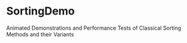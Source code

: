 # SortingDemo
Animated Demonstrations and Performance Tests of Classical Sorting Methods and their Variants
